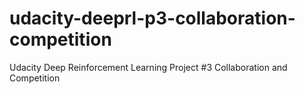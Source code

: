 # udacity-deeprl-p3-collaboration-competition
Udacity Deep Reinforcement Learning Project #3 Collaboration and Competition
